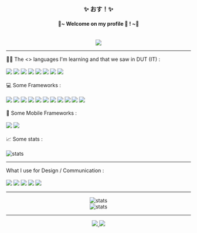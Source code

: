 <h3 align=center> ✨ おす！✨ </h3>
<h4 align=center> 🌸~ Welcome on my profile 👋 ! ~🌸</h4>
<br>
<div align=center>
  <a target="_blank" href="https://leane-muller-portfolio.netlify.app">   
    <img src="https://user-images.githubusercontent.com/42692272/154658280-67db4811-04f2-4937-84fd-c52aa3df117f.svg">
  </a>
</div>

---------

<!-- I'm currently ....
<li> 📚 Learning Ux/Ui Design </li>
<li> 🎌 Learning Japanese :D </li>
<li> 📖 🐛 Looking for an  apprenticeship in Ux/Ui Design </li>

--------- -->

👨‍💻 The <> languages I'm learning and that we saw in DUT (IT) :
<br><br>
<img src="https://img.shields.io/badge/HTML5-E34F26?style=for-the-badge&logo=html5&logoColor=white">
<img src="https://img.shields.io/badge/CSS3-1572B6?style=for-the-badge&logo=css3&logoColor=white">
<img src="https://img.shields.io/badge/JavaScript-323330?style=for-the-badge&logo=javascript&logoColor=F7DF1E">
<img src="https://img.shields.io/badge/PHP-777BB4?style=for-the-badge&logo=php&logoColor=white">
<img src="https://img.shields.io/badge/C-00599C?style=for-the-badge&logo=c&logoColor=white">
<img src="https://img.shields.io/badge/C%2B%2B-00599C?style=for-the-badge&logo=c%2B%2B&logoColor=white">
<img src="https://img.shields.io/badge/Java-ED8B00?style=for-the-badge&logo=java&logoColor=white">
<img src="https://img.shields.io/badge/MySQL-00000F?style=for-the-badge&logo=mysql&logoColor=white">
<br><br>
💻 Some Frameworks :
<br><br>
<img src="https://img.shields.io/badge/Sass-CC6699?style=for-the-badge&logo=sass&logoColor=white">
<img src="https://img.shields.io/badge/Bootstrap-563D7C?style=for-the-badge&logo=bootstrap&logoColor=white">
<img src="https://img.shields.io/badge/Expo-1B1F23?style=for-the-badge&logo=expo&logoColor=white">
<img src="https://img.shields.io/badge/Font_Awesome-339AF0?style=for-the-badge&logo=fontawesome&logoColor=white">
<img src="https://img.shields.io/badge/jQuery-0769AD?style=for-the-badge&logo=jquery&logoColor=white">
<img src="https://img.shields.io/badge/Markdown-000000?style=for-the-badge&logo=markdown&logoColor=white">
<img src="https://img.shields.io/badge/Node.js-339933?style=for-the-badge&logo=nodedotjs&logoColor=white">
<img src="https://img.shields.io/badge/npm-CB3837?style=for-the-badge&logo=npm&logoColor=white">
<img src="https://img.shields.io/badge/React-20232A?style=for-the-badge&logo=react&logoColor=61DAFB">
<img src="https://img.shields.io/badge/Symfony-000000?style=for-the-badge&logo=Symfony&logoColor=white">
<img src="https://img.shields.io/badge/Xampp-F37623?style=for-the-badge&logo=xampp&logoColor=white">
<br><br>
📱 Some Mobile Frameworks :
<br><br>
<img src="https://img.shields.io/badge/Cordova-35434F?style=for-the-badge&logo=apache-cordova&logoColor=E8E8E8">
<img src="https://img.shields.io/badge/Flutter-02569B?style=for-the-badge&logo=flutter&logoColor=white">
<br><br>
📈 Some stats :
<br><br>
<img align="center" src="https://github-readme-stats.vercel.app/api/top-langs?username=AyatoKirishima&show_icons=true&locale=en&layout=compact" alt="stats" />


<!--<img src="">-->

--------- 

What I use for Design / Communication : 
<br><br>
<img src="https://img.shields.io/badge/Figma-F24E1E?style=for-the-badge&logo=figma&logoColor=white">
<img src="https://img.shields.io/badge/Adobe%20XD-FF61F6?style=for-the-badge&logo=Adobe%20XD&logoColor=white">
<img src="https://img.shields.io/badge/Canva-%2300C4CC.svg?&style=for-the-badge&logo=Canva&logoColor=white">
<img src="https://img.shields.io/badge/Adobe%20Lightroom-31A8FF?style=for-the-badge&logo=Adobe%20Lightroom&logoColor=white">
<img src="https://img.shields.io/badge/Adobe%20Photoshop-31A8FF?style=for-the-badge&logo=Adobe%20Photoshop&logoColor=black">

<!--A little more about me ...
<li> 🍀🎍🦗 I love insects and plants </li>
<li> 💙🔵☄️ My favorite color is blue </li>
<br>-->

--------- 

<div align=center>
  <img src="https://github-readme-stats.vercel.app/api?username=AyatoKirishima&show_icons=true" alt="stats" />
</div>

<!-- ![Jan De Dobeleer's GitHub stats](https://github-readme-stats.vercel.app/api?username=AyatoKirishima&show_icons=true) -->
<div align=center>
  <img src="https://github-readme-streak-stats.herokuapp.com/?user=AyatoKirishima&" alt="stats" />
</div>


---------

<div align=center>
  <a target="_blank" href="https://www.linkedin.com/in/leane-muller/"> 
    <img src="https://img.shields.io/badge/LinkedIn-0077B5?style=for-the-badge&logo=linkedin&logoColor=white">
  </a>

  <a target="_blank" href="https://www.instagram.com/blue_sakura_13/"> 
      <img src="https://img.shields.io/badge/Instagram-E4405F?style=for-the-badge&logo=instagram&logoColor=white">
  </a>

 </div>
<!--
---------
<img src="">
<a href="https://buymeacoff.ee/leanemuller" target="_blank"><img src="https://www.buymeacoffee.com/assets/img/custom_images/orange_img.png" alt="Buy Me A Coffee" style="height: 41px !important;width: 174px !important;box-shadow: 0px 3px 2px 0px rgba(190, 190, 190, 0.5) !important;-webkit-box-shadow: 0px 3px 2px 0px rgba(190, 190, 190, 0.5) !important;" ></a>

<li> </li>
**AyatoKirishima/AyatoKirishima** is a ✨ _special_ ✨ repository because its `README.md` (this file) appears on your GitHub profile.

Here are some ideas to get you started:

- 🔭 I’m currently working on ...
- 🌱 I’m currently learning ...
- 👯 I’m looking to collaborate on ...
- 🤔 I’m looking for help with ...
- 💬 Ask me about ...
- 📫 How to reach me: ...
- 😄 Pronouns: ...
- ⚡ Fun fact: ...
-->

